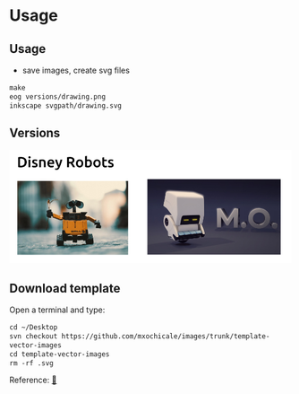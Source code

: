 # Usage



## Usage 

* save images, create svg files
```
make
eog versions/drawing.png
inkscape svgpath/drawing.svg
```

## Versions 
![fig](versions/drawing-v00.png)

## Download template
Open a terminal and type:
```
cd ~/Desktop
svn checkout https://github.com/mxochicale/images/trunk/template-vector-images
cd template-vector-images
rm -rf .svg
```

Reference: [:link:](https://stackoverflow.com/questions/7106012/download-a-single-folder-or-directory-from-a-github-repo)
